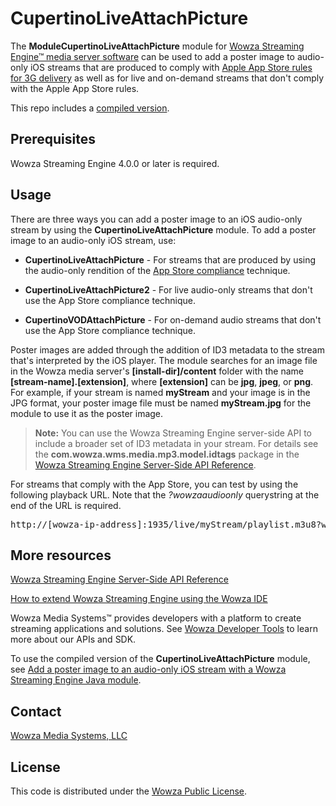 # CupertinoLiveAttachPicture
The **ModuleCupertinoLiveAttachPicture** module for [Wowza Streaming Engine™ media server software](https://www.wowza.com/products/streaming-engine) can be used to add a poster image to audio-only iOS streams that are produced to comply with [Apple App Store rules for 3G delivery](https://www.wowza.com/docs/How-to-create-Apple-App-Store-compliant-streams) as well as for live and on-demand streams that don't comply with the Apple App Store rules.

This repo includes a [compiled version](/lib/wse-plugin-cupertinoliveattachpicture.jar).

## Prerequisites
Wowza Streaming Engine 4.0.0 or later is required.

## Usage
There are three ways you can add a poster image to an iOS audio-only stream by using the **CupertinoLiveAttachPicture** module. To add a poster image to an audio-only iOS stream, use:

* **CupertinoLiveAttachPicture** - For streams that are produced by using the audio-only rendition of the [App Store compliance](https://www.wowza.com/docs/How-to-create-Apple-App-Store-compliant-streams) technique.

* **CupertinoLiveAttachPicture2** - For live audio-only streams that don't use the App Store compliance technique.

* **CupertinoVODAttachPicture** - For on-demand audio streams that don't use the App Store compliance technique.

Poster images are added through the addition of ID3 metadata to the stream that's interpreted by the iOS player. The module searches for an image file in the Wowza media server's **[install-dir]/content** folder with the name **[stream-name].[extension]**, where **[extension]** can be **jpg**, **jpeg**, or **png**. For example, if your stream is named **myStream** and your image is in the JPG format, your poster image file must be named **myStream.jpg** for the module to use it as the poster image.

> **Note:** You can use the Wowza Streaming Engine server-side API to include a broader set of ID3 metadata in your stream. For details see the **com.wowza.wms.media.mp3.model.idtags** package in the [Wowza Streaming Engine Server-Side API Reference](https://www.wowza.com/resources/serverapi/).

For streams that comply with the App Store, you can test by using the following playback URL. Note that the _?wowzaaudioonly_ querystring at the end of the URL is required.
<pre>http://[wowza-ip-address]:1935/live/myStream/playlist.m3u8?wowzaaudioonly</pre>
	
## More resources
[Wowza Streaming Engine Server-Side API Reference](https://www.wowza.com/resources/serverapi/)

[How to extend Wowza Streaming Engine using the Wowza IDE](https://www.wowza.com/docs/how-to-extend-wowza-streaming-engine-using-the-wowza-ide)

Wowza Media Systems™ provides developers with a platform to create streaming applications and solutions. See [Wowza Developer Tools](https://www.wowza.com/developer) to learn more about our APIs and SDK.

To use the compiled version of the **CupertinoLiveAttachPicture** module, see [Add a poster image to an audio-only iOS stream with a Wowza Streaming Engine Java module](https://www.wowza.com/docs/how-to-add-poster-frames-to-apple-http-streams-id3-metadata-for-app-store-audio-renditions).

## Contact
[Wowza Media Systems, LLC](https://www.wowza.com/contact)

## License
This code is distributed under the [Wowza Public License](/LICENSE.txt).
